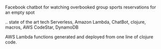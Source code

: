 Facebook chatbot for watching overbooked group sports reservations for an empty spot

.. state of the art tech Serverless, Amazon Lambda, ChatBot, clojure, macros, AWS CodeStar, DynamoDB

AWS Lambda functions generated and deployed from one line of clojure code.
